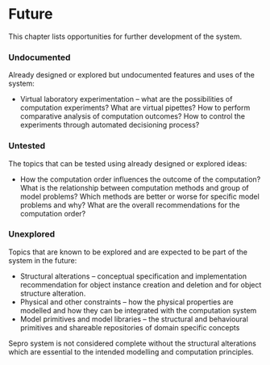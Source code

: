 # Future

This chapter lists opportunities for further development of the system.

### Undocumented

Already designed or explored but undocumented features and uses of the system:

* Virtual laboratory experimentation – what are the possibilities of
  computation experiments? What are virtual pipettes? How to perform
  comparative analysis of computation outcomes? How to control the experiments
  through automated decisioning process?

### Untested

The topics that can be tested using already designed or explored ideas:

* How the computation order influences the outcome of the computation? What is
  the relationship between computation methods and group of model problems?
  Which methods are better or worse for specific model problems and why? What
  are the overall recommendations for the computation order?

### Unexplored

Topics that are known to be explored and are expected to be part of the system in the future:

* Structural alterations – conceptual specification and implementation
  recommendation for object instance creation and deletion and for object
  structure alteration.
* Physical and other constraints – how the physical properties are modelled and
  how they can be integrated with the computation system
* Model primitives and model libraries – the structural and behavioural
  primitives and shareable repositories of domain specific concepts

Sepro system is not considered complete without the structural alterations
which are essential to the intended modelling and computation principles.
